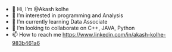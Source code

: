 - 👋 Hi, I’m @Akash kolhe
- 👀 I’m interested in programming and Analysis 
- 🌱 I’m currently learning Data Associate 
- 💞️ I’m looking to collaborate on C++, JAVA, Python
- 📫 How to reach me https://www.linkedin.com/in/akash-kolhe-983b461a6

<!---
kolheakash3450/kolheakash3450 is a ✨ special ✨ repository because its `README.md` (this file) appears on your GitHub profile.
You can click the Preview link to take a look at your changes.
--->
